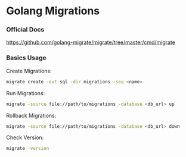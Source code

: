 # Golang Migrations

### Official Docs
https://github.com/golang-migrate/migrate/tree/master/cmd/migrate

### Basics Usage
Create Migrations:
```bash
migrate create -ext sql -dir migrations -seq <name>
```

Run Migrations:
```bash
migrate -source file://path/to/migrations -database <db_url> up
```

Rollback Migrations:
```bash
migrate -source file://path/to/migrations -database <db_url> down
```

Check Version:
```bash
migrate -version
```

